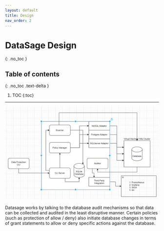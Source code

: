 ```yaml
---
layout: default
title: Design
nav_order: 2
---
```


# DataSage Design
{: .no_toc }


## Table of contents
{: .no_toc .text-delta }

1. TOC
{:toc}

---

![Stack](/assets/images/architecture.png)


Datasage works by talking to the database audit mechanisms so that data can be collected and audited in the least disruptive manner. Certain policies (such as protection of allow / deny) also initiate database changes in terms of grant statements to allow or deny specific actions against the database.
